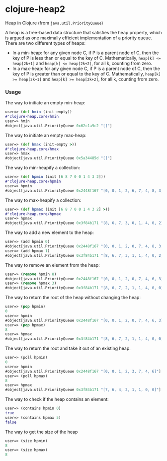 # clojure-heap2
Heap in Clojure (from `java.util.PriorityQueue`)

A heap is a tree-based data structure that satisfies the heap property, which is argued as one maximally efficient implementation of a priority queue. There are two different types of heaps:

- In a min-heap: for any given node C, if P is a parent node of C, then the key of P is less than or equal to the key of C. Mathematically, `heap[k] <= heap[2k+1]` and `heap[k] <= heap[2k+2]`, for all k, counting from zero.
- In a max-heap: for any given node C, if P is a parent node of C, then the key of P is greater than or equal to the key of C. Mathematically, `heap[k] >= heap[2k+1]` and `heap[k] >= heap[2k+2]`, for all k, counting from zero.

### Usage


The way to initiate an empty min-heap: 

``` clojure
user=> (def hmin (init-empty))
#'clojure-heap.core/hmin
user=> hmin
#object[java.util.PriorityQueue 0x62c1a9c2 "[]"]
```

The way to initiate an empty max-heap: 

```clojure
user=> (def hmax (init-empty >))
#'clojure-heap.core/hmax
user=> hmax
#object[java.util.PriorityQueue 0x5a34485d "[]"]
```

The way to min-heapify a collection:

```clojure
user=> (def hpmin (init [6 8 7 0 0 1 4 3 2]))
#'clojure-heap.core/hpmin
user=> hpmin
#object[java.util.PriorityQueue 0x2448f167 "[0, 0, 1, 2, 6, 7, 4, 8, 3]"]
```

The way to max-heapify a collection:

```clojure
user=> (def hpmax (init [6 8 7 0 0 1 4 3 2] >))
#'clojure-heap.core/hpmax
user=> hpmax
#object[java.util.PriorityQueue 0x3f84b171 "[8, 6, 7, 3, 0, 1, 4, 0, 2]"]
```

The way to add a new element to the heap:

```clojure
user=> (add hpmin 0)
#object[java.util.PriorityQueue 0x2448f167 "[0, 0, 1, 2, 0, 7, 4, 8, 3, 6]"]
user=> (add hpmax 1)
#object[java.util.PriorityQueue 0x3f84b171 "[8, 6, 7, 3, 1, 1, 4, 0, 2, 0]"]
```

The way to remove an element from the heap:

```clojure
user=> (remove hpmin 8)
#object[java.util.PriorityQueue 0x2448f167 "[0, 0, 1, 2, 0, 7, 4, 6, 3]"]
user=> (remove hpmax 3)
#object[java.util.PriorityQueue 0x3f84b171 "[8, 6, 7, 2, 1, 1, 4, 0, 0]"]                                                         
```

The way to return the root of the heap without changing the heap:

```clojure
user=> (pop hpmin)
0
user=> hpmin
#object[java.util.PriorityQueue 0x2448f167 "[0, 0, 1, 2, 0, 7, 4, 6, 3]"]
user=> (pop hpmax)
8
user=> hpmax
#object[java.util.PriorityQueue 0x3f84b171 "[8, 6, 7, 2, 1, 1, 4, 0, 0]"]
```

The way to return the root and take it out of an existing heap:

```clojure
user=> (poll hpmin)
0
user=> hpmin
#object[java.util.PriorityQueue 0x2448f167 "[0, 0, 1, 2, 3, 7, 4, 6]"]
user=> (poll hpmax)
8
user=> hpmax
#object[java.util.PriorityQueue 0x3f84b171 "[7, 6, 4, 2, 1, 1, 0, 0]"]
```

The way to check if the heap contains an element:

```clojure
user=> (contains hpmin 0)
true
user=> (contains hpmax 5)
false
```

The way to get the size of the heap

```clojure
user=> (size hpmin)
8
user=> (size hpmax)
8
```
